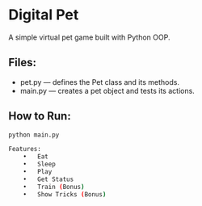 # Digital Pet

A simple virtual pet game built with Python OOP.

## Files:
- pet.py — defines the Pet class and its methods.
- main.py — creates a pet object and tests its actions.

## How to Run:
```bash
python main.py

Features:
	•	Eat
	•	Sleep
	•	Play
	•	Get Status
	•	Train (Bonus)
	•	Show Tricks (Bonus)
